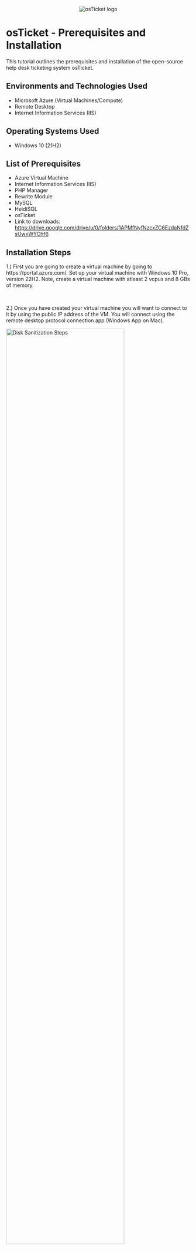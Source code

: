 <p align="center">
<img src="https://i.imgur.com/Clzj7Xs.png" alt="osTicket logo"/>
</p>

<h1>osTicket - Prerequisites and Installation</h1>
This tutorial outlines the prerequisites and installation of the open-source help desk ticketing system osTicket.<br />

<h2>Environments and Technologies Used</h2>

- Microsoft Azure (Virtual Machines/Compute)
- Remote Desktop
- Internet Information Services (IIS)

<h2>Operating Systems Used </h2>

- Windows 10</b> (21H2)

<h2>List of Prerequisites</h2>

- Azure Virtual Machine
- Internet Information Services (IIS)
- PHP Manager
- Rewrite Module
- MySQL
- HeidiSQL
- osTicket
- Link to downloads: https://drive.google.com/drive/u/0/folders/1APMfNyfNzcxZC6EzdaNfdZsUwxWYChf6

<h2>Installation Steps</h2>

<p>
1.) First you are going to create a virtual machine by going to https://portal.azure.com/. Set up your virtual machine with Windows 10 Pro, version 22H2. Note, create a virtual machine with atleast 2 vcpus and 8 GBs of memory.
</p>
<br />

<p>
2.) Once you have created your virtual machine you will want to connect to it by using the public IP address of the VM. You will connect using the remote desktop protocol connection app (Windows App on Mac).
</p>
<p>
<img src="install-shot1.png" height="80%" width="80%" alt="Disk Sanitization Steps"/>
</p>

<p>
3.) Now connected to your VM, you will want to go to your control panel. From the control panel open up programs. Select, Turn Windows features on and off.
</p>
<p>
<img src="install-image3.PNG" height="80%" width="80%" alt="Disk Sanitization Steps"/>
</p>
<p>
<img src="install-image33.PNG" height="80%" width="80%" alt="Disk Sanitization Steps"/>
</p>
<br />

<p>
  4.) Now install and enable <strong>IIS</strong> in Windows with <strong>CGI</strong> and <strong>Common HTTP Features</strong>.<br><br>

  Navigate to:<br>
  <strong>World Wide Web Services → Application Development Features</strong><br>
  Then check:<br>
  <strong>[✔] CGI</strong><br>
  <strong>[✔] Common HTTP Features</strong>
</p>
<img src="install-image4.PNG" height="80%" width="80%" alt="Disk Sanitization Steps"/>
</p>

To make sure the IIS is installed/enabled go to a browser and search 127.0.0.1 (loopback). It should look something like this.
</p>
  <p>
<img src="install-image5.PNG" height="80%" width="80%" alt="Disk Sanitization Steps"/>
</p>
<br />

<p>
5.) Now that the IIS is enabled, from the installation files, download and install PHP Manager for IIS (PHPManagerForIIS_V1.5.0). Go through the install wizard and complete the install.
</p>
<br />

<p>
6.) Next from the Installation Files, download and install the Rewrite Module (rewrite_amd64_en-US.msi)
</p>
<br />

<p>
7.) Create a folder in the C drive called PHP.
</p>
<br />

<p>
8.) From the installation files, download PHP 7.3.8 (php-7.3.88-nts-Win32-VC15-x866.zip) and unzip the contents into C:\PHP
</p>
<br />

<p>
9.) Once you have downloaded and extracted the zip file into the PHP folder on the C drive, download and install the VC_redist.x86.exe from the installation files. Go through the setup wizard to finish setting up and installing the VC_redist.x86.exe.
</p>
<br />

<p>
10.) Download and install MySQL 5.5.62 (mysql-5.5.62-win32.msi) Run the setup wizard: Typical Setup -> Launch Configuration Wizard (after install) -> Standard Configuration 
Make the new root password: root
  <p>
<img src="install-image6.PNG" height="80%" width="80%" alt="Disk Sanitization Steps"/>
</p>
Execute the process on the next page.
  <p>
<img src="install-image7.PNG" height="80%" width="80%" alt="Disk Sanitization Steps"/>
</p>
</p>
<br />

<p>
11.) Now that the files are downloaded and installed, search for IIS in the windows search bar. Open IIS as an administrator. The program should like this.
</p>
<p>
<img src="install-image8.PNG" height="80%" width="80%" alt="Disk Sanitization Steps"/>
</p>
<br />

<p>
12.) Register PHP from within IIS. Click on PHP Manager.
<p>
<img src="install-image9.PNG" height="80%" width="80%" alt="Disk Sanitization Steps"/>
</p>
<p>
  Register new PHP version.
</p>
<p>
<img src="install-image10.PNG" height="80%" width="80%" alt="Disk Sanitization Steps"/>
</p>
Provide a new path to the PHP executable file (php-cgi.exe). C Drive -> PHP -> php-cgi file.
<p>
<img src="install-image11.PNG" height="80%" width="80%" alt="Disk Sanitization Steps"/>
</p>
Restart the IIS server.
</p>
<p>
<img src="install-image12.PNG" height="80%" width="80%" alt="Disk Sanitization Steps"/>
</p>
<br />

<p>
  13.)Install osTicket v1.15.8 -Download osTicket from the Installation Files Folder -Extract and copy "upload" folder to c:\inetpub\wwwroot -Within c:\inetpub\root, Rename "upload" to "osTicket"

Reload IIS again.
</p>
<br />

<p>
  14.) On IIS go to sites -> Default -> osTicket -> Browse *:80
</p>
<p>
<img src="install-image13.PNG" height="80%" width="80%" alt="Disk Sanitization Steps"/>
</p>
<p>
  Enable extensions on the osTicket browser. Navigate back to IIS, Sites -> Default -> osTicket -> PHP manager -> "Enable or disble an extension"
</p>
<p>
  <img src="install-image14.PNG" height="80%" width="80%" alt="Disk Sanitization Steps"/>
</p>
<p>
  <img src="install-image15.PNG" height="80%" width="80%" alt="Disk Sanitization Steps"/>
</p>
  <p>
  Enable the following three PHP extensions:
</p>
<ol>
  <li><code>php_imap.dll</code></li>
  <li><code>php_intl.dll</code></li>
  <li><code>php_opcache.dll</code></li>
</ol>
  <p>
  <img src="install-image16.PNG" height="80%" width="80%" alt="Disk Sanitization Steps"/>
</p>

15.) Once we have those extensions enabled in IIS, we are going to want to rename one of the files in our osTicket folder.
  Go into the file explorer and search for C;\inetpub\wwwroot\osTicket\include\ost-sampleconfig.php
  
  We are going to rename the ost-sampleconfig.php to ost-config.php
  
  Now that we have renamed the files, right click on the file and go to properties.
  From there click security, click on advance, and disable the inheritance.
  We will select Remove all inherited permissions from this object.
  
  Now we will add new permissions.
  
  Click Add
  
<p>
<img src="install-image17.PNG" height="80%" width="80%" alt="Disk Sanitization Steps"/>
</p>
<p>
  
Select a principal
  
<p>
<img src="install-image18.PNG" height="80%" width="80%" alt="Disk Sanitization Steps"/>
</p>
<p>
  
  
 Type "Everyone" in the box.
  
<p>
<img src="install-image19.PNG" height="80%" width="80%" alt="Disk Sanitization Steps"/>
</p>
<p>
  
  Make sure Full Control and all the other boxes are checked.
  
<p>
<img src="install-image20.PNG" height="80%" width="80%" alt="Disk Sanitization Steps"/>
</p>
<p>
  
  Click Apply and Ok.
  
<p>
<img src="install-image21.PNG" height="80%" width="80%" alt="Disk Sanitization Steps"/>
</p>
<p>
  
  Once that is done we will continue to setup osTicket in the browser. Click Continue on the osTicket browser page.
  Fill out the page as required except the Database Settings at the bottom of the page. We will get to that. 
  
  We will want to download and install HeidiSQL from the Installation Files. 
  
<p>
<img src="install-image22.PNG" height="80%" width="80%" alt="Disk Sanitization Steps"/>
</p>
<p>
  
  When the program is open we will create a new session in it.
  
<p>
<img src="install-image23.PNG" height="80%" width="80%" alt="Disk Sanitization Steps"/>
</p>
<p>
  
  We want to make sure the username is root and the password is root.
  
<p>
<img src="install-image24.PNG" height="80%" width="80%" alt="Disk Sanitization Steps"/>
</p>
<p>
  
  Once we are connected to the session we will go back to the browser to finish setting everything up. Under the Database Settings in the browser the username will be root and the password will be Password1.
  
  We will now create a new database within HeidiSQL. In Heidi right click on the left side where is says "Unnamed", select "create new", and then select "database". Name the new database osTicket. Once we have the new database setup go back to the osTicket browser and under MySQL Database type in osTicket.
  
<p>
<img src="install-image25.PNG" height="80%" width="80%" alt="Disk Sanitization Steps"/>
</p>
<p>
  
  The last step after that is to login to osTicket on the browser.
  
<p>
<img src="https://imgur.com/uHVdDsx.png" height="80%" width="80%" alt="Disk Sanitization Steps"/>
</p>
<p>
  
  You have now successfully installed and setup osTicket!
